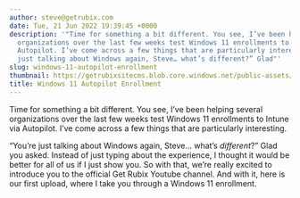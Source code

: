 ```yaml
---
author: steve@getrubix.com
date: Tue, 21 Jun 2022 19:39:45 +0000
description: '"Time for something a bit different. You see, I’ve been helping several
  organizations over the last few weeks test Windows 11 enrollments to Intune via
  Autopilot. I’ve come across a few things that are particularly interesting.“You’re
  just talking about Windows again, Steve… what’s different?” Glad"'
slug: windows-11-autopilot-enrollment
thumbnail: https://getrubixsitecms.blob.core.windows.net/public-assets/content/v1/thumbnails/windows-11-autopilot-enrollment_thumbnail.jpg
title: Windows 11 Autopilot Enrollment
---
```


Time for something a bit different. You see, I’ve been helping several organizations over the last few weeks test Windows 11 enrollments to Intune via Autopilot. I’ve come across a few things that are particularly interesting.

“You’re just talking about Windows again, Steve… what’s _different_?” Glad you asked. Instead of just typing about the experience, I thought it would be better for all of us if I just show you. So with that, we’re really excited to introduce you to the official Get Rubix Youtube channel. And with it, here is our first upload, where I take you through a Windows 11 enrollment.
